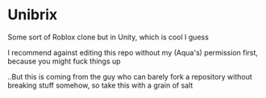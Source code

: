 # Unibrix
Some sort of Roblox clone but in Unity, which is cool I guess

I recommend against editing this repo without my (Aqua's) permission first, because you might fuck things up

..But this is coming from the guy who can barely fork a repository without breaking stuff somehow, so take this with a grain of salt
